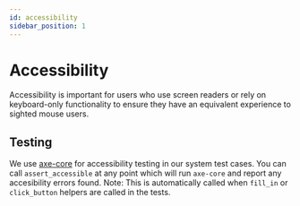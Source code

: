 ```yaml
---
id: accessibility
sidebar_position: 1
---
```


# Accessibility

Accessibility is important for users who use screen readers or rely on keyboard-only functionality to ensure they have an equivalent experience to sighted mouse users.

## Testing

We use [axe-core](https://github.com/dequelabs/axe-core) for accessibility testing in our system test cases. You can call `assert_accessible` at any point which will run `axe-core` and report any accesibility errors found. Note: This is automatically called when `fill_in` or `click_button` helpers are called in the tests.
